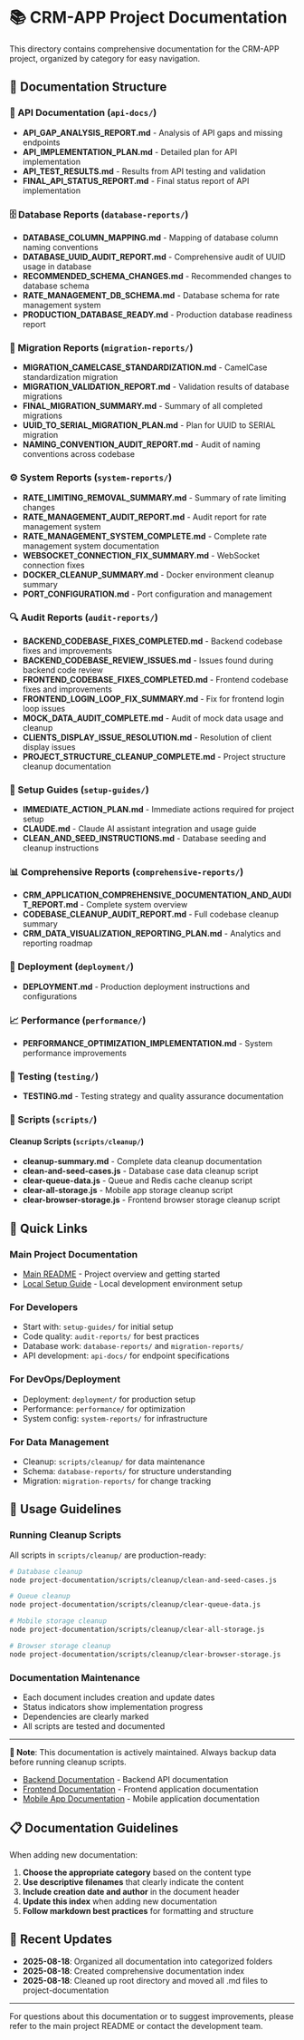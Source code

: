 # 📚 CRM-APP Project Documentation

This directory contains comprehensive documentation for the CRM-APP project, organized by category for easy navigation.

## 📁 Documentation Structure

### 🔌 API Documentation (`api-docs/`)
- **API_GAP_ANALYSIS_REPORT.md** - Analysis of API gaps and missing endpoints
- **API_IMPLEMENTATION_PLAN.md** - Detailed plan for API implementation
- **API_TEST_RESULTS.md** - Results from API testing and validation
- **FINAL_API_STATUS_REPORT.md** - Final status report of API implementation

### 🗄️ Database Reports (`database-reports/`)
- **DATABASE_COLUMN_MAPPING.md** - Mapping of database column naming conventions
- **DATABASE_UUID_AUDIT_REPORT.md** - Comprehensive audit of UUID usage in database
- **RECOMMENDED_SCHEMA_CHANGES.md** - Recommended changes to database schema
- **RATE_MANAGEMENT_DB_SCHEMA.md** - Database schema for rate management system
- **PRODUCTION_DATABASE_READY.md** - Production database readiness report

### 🔄 Migration Reports (`migration-reports/`)
- **MIGRATION_CAMELCASE_STANDARDIZATION.md** - CamelCase standardization migration
- **MIGRATION_VALIDATION_REPORT.md** - Validation results of database migrations
- **FINAL_MIGRATION_SUMMARY.md** - Summary of all completed migrations
- **UUID_TO_SERIAL_MIGRATION_PLAN.md** - Plan for UUID to SERIAL migration
- **NAMING_CONVENTION_AUDIT_REPORT.md** - Audit of naming conventions across codebase

### ⚙️ System Reports (`system-reports/`)
- **RATE_LIMITING_REMOVAL_SUMMARY.md** - Summary of rate limiting changes
- **RATE_MANAGEMENT_AUDIT_REPORT.md** - Audit report for rate management system
- **RATE_MANAGEMENT_SYSTEM_COMPLETE.md** - Complete rate management system documentation
- **WEBSOCKET_CONNECTION_FIX_SUMMARY.md** - WebSocket connection fixes
- **DOCKER_CLEANUP_SUMMARY.md** - Docker environment cleanup summary
- **PORT_CONFIGURATION.md** - Port configuration and management

### 🔍 Audit Reports (`audit-reports/`)
- **BACKEND_CODEBASE_FIXES_COMPLETED.md** - Backend codebase fixes and improvements
- **BACKEND_CODEBASE_REVIEW_ISSUES.md** - Issues found during backend code review
- **FRONTEND_CODEBASE_FIXES_COMPLETED.md** - Frontend codebase fixes and improvements
- **FRONTEND_LOGIN_LOOP_FIX_SUMMARY.md** - Fix for frontend login loop issues
- **MOCK_DATA_AUDIT_COMPLETE.md** - Audit of mock data usage and cleanup
- **CLIENTS_DISPLAY_ISSUE_RESOLUTION.md** - Resolution of client display issues
- **PROJECT_STRUCTURE_CLEANUP_COMPLETE.md** - Project structure cleanup documentation

### 🚀 Setup Guides (`setup-guides/`)
- **IMMEDIATE_ACTION_PLAN.md** - Immediate actions required for project setup
- **CLAUDE.md** - Claude AI assistant integration and usage guide
- **CLEAN_AND_SEED_INSTRUCTIONS.md** - Database seeding and cleanup instructions

### 📊 Comprehensive Reports (`comprehensive-reports/`)
- **CRM_APPLICATION_COMPREHENSIVE_DOCUMENTATION_AND_AUDIT_REPORT.md** - Complete system overview
- **CODEBASE_CLEANUP_AUDIT_REPORT.md** - Full codebase cleanup summary
- **CRM_DATA_VISUALIZATION_REPORTING_PLAN.md** - Analytics and reporting roadmap

### 🚀 Deployment (`deployment/`)
- **DEPLOYMENT.md** - Production deployment instructions and configurations

### 📈 Performance (`performance/`)
- **PERFORMANCE_OPTIMIZATION_IMPLEMENTATION.md** - System performance improvements

### 🧪 Testing (`testing/`)
- **TESTING.md** - Testing strategy and quality assurance documentation

### 🔧 Scripts (`scripts/`)
#### Cleanup Scripts (`scripts/cleanup/`)
- **cleanup-summary.md** - Complete data cleanup documentation
- **clean-and-seed-cases.js** - Database case data cleanup script
- **clear-queue-data.js** - Queue and Redis cache cleanup script
- **clear-all-storage.js** - Mobile app storage cleanup script
- **clear-browser-storage.js** - Frontend browser storage cleanup script

## 🔗 Quick Links

### Main Project Documentation
- [Main README](../README.md) - Project overview and getting started
- [Local Setup Guide](../docs/LOCAL_SETUP.md) - Local development environment setup

### For Developers
- Start with: `setup-guides/` for initial setup
- Code quality: `audit-reports/` for best practices
- Database work: `database-reports/` and `migration-reports/`
- API development: `api-docs/` for endpoint specifications

### For DevOps/Deployment
- Deployment: `deployment/` for production setup
- Performance: `performance/` for optimization
- System config: `system-reports/` for infrastructure

### For Data Management
- Cleanup: `scripts/cleanup/` for data maintenance
- Schema: `database-reports/` for structure understanding
- Migration: `migration-reports/` for change tracking

## 🎯 Usage Guidelines

### Running Cleanup Scripts
All scripts in `scripts/cleanup/` are production-ready:
```bash
# Database cleanup
node project-documentation/scripts/cleanup/clean-and-seed-cases.js

# Queue cleanup
node project-documentation/scripts/cleanup/clear-queue-data.js

# Mobile storage cleanup
node project-documentation/scripts/cleanup/clear-all-storage.js

# Browser storage cleanup
node project-documentation/scripts/cleanup/clear-browser-storage.js
```

### Documentation Maintenance
- Each document includes creation and update dates
- Status indicators show implementation progress
- Dependencies are clearly marked
- All scripts are tested and documented

---

**📝 Note**: This documentation is actively maintained. Always backup data before running cleanup scripts.
- [Backend Documentation](../acs-backend/README.md) - Backend API documentation
- [Frontend Documentation](../acs-web/README.md) - Frontend application documentation
- [Mobile App Documentation](../caseflow-mobile/README.md) - Mobile application documentation

## 📋 Documentation Guidelines

When adding new documentation:

1. **Choose the appropriate category** based on the content type
2. **Use descriptive filenames** that clearly indicate the content
3. **Include creation date and author** in the document header
4. **Update this index** when adding new documentation
5. **Follow markdown best practices** for formatting and structure

## 🔄 Recent Updates

- **2025-08-18**: Organized all documentation into categorized folders
- **2025-08-18**: Created comprehensive documentation index
- **2025-08-18**: Cleaned up root directory and moved all .md files to project-documentation

---

For questions about this documentation or to suggest improvements, please refer to the main project README or contact the development team.

